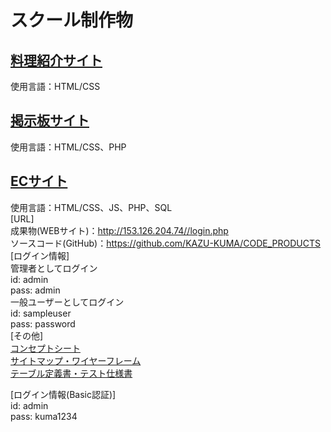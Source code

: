 # スクール制作物

## [料理紹介サイト](http://153.126.204.74/school/CookingSite/cookcamp.html)   
使用言語：HTML/CSS  

## [掲示板サイト](http://153.126.204.74/school/BulletinBoardSystem/bbs.php)  
使用言語：HTML/CSS、PHP  

## [ECサイト](http://153.126.204.74//login.php )  
使用言語：HTML/CSS、JS、PHP、SQL  
[URL]  
成果物(WEBサイト)：http://153.126.204.74//login.php  
ソースコード(GitHub)：https://github.com/KAZU-KUMA/CODE_PRODUCTS  
[ログイン情報]  
管理者としてログイン  
id: admin  
pass: admin  
一般ユーザーとしてログイン  
id: sampleuser  
pass: password  
[その他]  
[コンセプトシート](https://docs.google.com/presentation/d/e/2PACX-1vRHZFbUvCaDwx9wNjqnDOhjDXosQs5MxPFbNIf8yLIbBeGkizOBZV3vMD71CurL5IJH3CQYD3V4qWSs/pub?start=false&loop=false&delayms=3000&slide=id.g884934fa08_1_132)  
[サイトマップ・ワイヤーフレーム](https://docs.google.com/presentation/d/e/2PACX-1vTkiNCIhdDyYe9uCzu5IJLGIW5vTGLBjlwJgMW97oFPt9RmYAY9Z63pC_aS0ZaOWAmB4hpA5n21CTgB/pub?start=false&loop=false&delayms=3000&slide=id.g80b6363779_0_0)  
[テーブル定義書・テスト仕様書](https://docs.google.com/spreadsheets/d/e/2PACX-1vRd22QJfTEqvJqLu-G5inUQYFfzQd2p0con8FNSAK9GJbkASp89mtj9-TVlqJfGnhH_p4gNsSajm6gI/pubhtml#)  


[ログイン情報(Basic認証)]  
id: admin  
pass: kuma1234  




